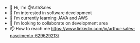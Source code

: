 - 👋 Hi, I’m @ArthSales
- 👀 I’m interested in software development
- 🌱 I’m currently learning JAVA and AWS
- 💞️ I’m looking to collaborate on development area
- 📫 How to reach me https://www.linkedin.com/in/arthur-sales-nascimento-629629213/

<!---
ArthSales/ArthSales is a ✨ special ✨ repository because its `README.md` (this file) appears on your GitHub profile.
You can click the Preview link to take a look at your changes.
--->

